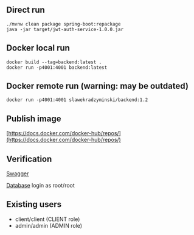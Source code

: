 ## Direct run

```commandline
./mvnw clean package spring-boot:repackage
java -jar target/jwt-auth-service-1.0.0.jar
```

## Docker local run

```commandline
docker build --tag=backend:latest .
docker run -p4001:4001 backend:latest
```

## Docker remote run (warning: may be outdated)

```commandline
docker run -p4001:4001 slawekradzyminski/backend:1.2
```

## Publish image

[https://docs.docker.com/docker-hub/repos/](https://docs.docker.com/docker-hub/repos/)

## Verification

[Swagger](http://localhost:4001/swagger-ui.html)

[Database](http://localhost:4001/h2-console) login as root/root

## Existing users

- client/client (CLIENT role)
- admin/admin (ADMIN role)
